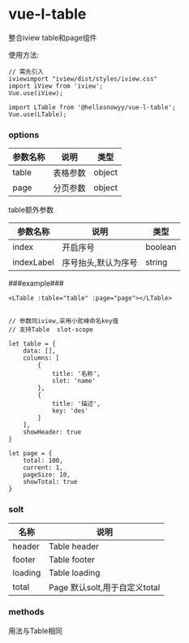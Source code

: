 # vue-l-table

整合iview table和page组件

使用方法:


```
// 需先引入
iviewimport "iview/dist/styles/iview.css"
import iView from 'iview';
Vue.use(iView);

import LTable from '@hellosnowyy/vue-l-table';
Vue.use(LTable);
```

### options ###

| 参数名称 | 说明 | 类型 |
| --- | --- | --- |
| table | 表格参数 | object |
| page | 分页参数 | object |


table额外参数

| 参数名称 | 说明 | 类型 |
| --- | --- | --- |
| index | 开启序号 | boolean |
| indexLabel | 序号抬头,默认为序号 | string |


###example###

```
<LTable :table="table" :page="page"></LTable>


// 参数同iview,采用小驼峰命名key值
// 支持Table  slot-scope

let table = {
	data: [],
    columns: [
		{
            title: '名称',
            slot: 'name'
        },
        {
            title: '描述',
            key: 'des'
        }
    ],
	showHeader: true
}

let page = {
    total: 100,
    current: 1,
    pageSize: 10,
    showTotal: true
}

```

### solt ###

| 名称 | 说明 |
| --- | --- | 
| header | Table header|
| footer | Table footer |
| loading | Table loading |
| total | Page 默认solt,用于自定义total|

### methods ###
用法与Table相同
